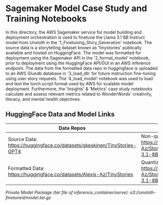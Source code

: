 # Sagemaker Model Case Study and Training Notebooks
In this directory, the AWS Sagemaker service for model building and deployment orchestration is used to finetune the Llama 3.1 8B Instruct model from Unsloth in the '1_Finetuning_Story_Generation' notebook. The source data is a storytelling dataset known as 'tinystories' publically available and hosted on HuggingFace. The model was formatted for deployment using the Sagemaker API in the '2_format_model' notebook, prior to deployment using the HuggingFace API/GUI in an AWS inference endpoint. The data from the formatted data repo in huggingface is uploaded to an AWS Gluedb database in '3_load_db' for future instruction fine-tuning using user story requests. The '4_load_model' notebook was used to load and test the torch.script format used by AWS for scalable model deployment. Furthermore, the 'Insights' & 'Metrics' case study notebooks calculate and assess relevant metrics related to WonderWords' creativity, literacy, and mental health objectives.

## HuggingFace Data and Model Links
| Data Repos | Model Repos |
|---|---|
| Source Data: https://huggingface.co/datasets/skeskinen/TinyStories-GPT4 | Non-quantized: https://huggingface.co/Alexis-Az/Story-Generation-LlaMA-3.1-8B-10k |
| Formatted Data: https://huggingface.co/datasets/Alexis-Az/TinyStories |  Quantized: https://huggingface.co/Alexis-Az/Story-Generation-LlaMA-3.1-8B-10k-GGUF |


*Private Model Package (tar file of inference_container/serve): s3://unsloth-finetuned/model.tar.gz*
